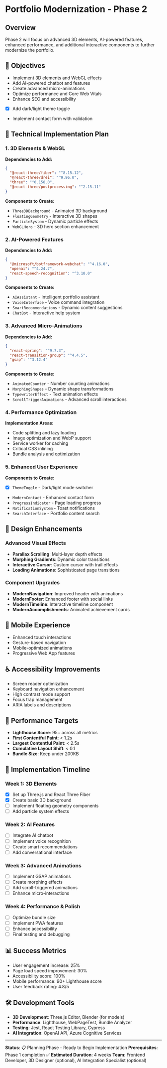 # Portfolio Modernization - Phase 2

## Overview
Phase 2 will focus on advanced 3D elements, AI-powered features, enhanced performance, and additional interactive components to further modernize the portfolio.

## 🎯 Objectives
- Implement 3D elements and WebGL effects
- Add AI-powered chatbot and features
- Create advanced micro-animations
- Optimize performance and Core Web Vitals
- Enhance SEO and accessibility
- [x] Add dark/light theme toggle <!-- Updated -->
- Implement contact form with validation

## 🔧 Technical Implementation Plan

### 1. 3D Elements & WebGL
**Dependencies to Add:**
```json
{
  "@react-three/fiber": "^8.15.12",
  "@react-three/drei": "^9.96.0",
  "three": "^0.158.0",
  "@react-three/postprocessing": "^2.15.11"
}
```

**Components to Create:**
- `Three3DBackground` - Animated 3D background
- `FloatingGeometry` - Interactive 3D shapes
- `ParticleSystem` - Dynamic particle effects
- `WebGLHero` - 3D hero section enhancement

### 2. AI-Powered Features
**Dependencies to Add:**
```json
{
  "@microsoft/botframework-webchat": "^4.16.0",
  "openai": "^4.24.7",
  "react-speech-recognition": "^3.10.0"
}
```

**Components to Create:**
- `AIAssistant` - Intelligent portfolio assistant
- `VoiceInterface` - Voice command integration
- `SmartRecommendations` - Dynamic content suggestions
- `ChatBot` - Interactive help system

### 3. Advanced Micro-Animations
**Dependencies to Add:**
```json
{
  "react-spring": "^9.7.3",
  "react-transition-group": "^4.4.5",
  "gsap": "^3.12.4"
}
```

**Components to Create:**
- `AnimatedCounter` - Number counting animations
- `MorphingShapes` - Dynamic shape transformations
- `TypewriterEffect` - Text animation effects
- `ScrollTriggerAnimations` - Advanced scroll interactions

### 4. Performance Optimization
**Implementation Areas:**
- Code splitting and lazy loading
- Image optimization and WebP support
- Service worker for caching
- Critical CSS inlining
- Bundle analysis and optimization

### 5. Enhanced User Experience
**Components to Create:**
- [x] `ThemeToggle` - Dark/light mode switcher <!-- Updated -->
- `ModernContact` - Enhanced contact form
- `ProgressIndicator` - Page loading progress
- `NotificationSystem` - Toast notifications
- `SearchInterface` - Portfolio content search

## 🎨 Design Enhancements

### Advanced Visual Effects
- **Parallax Scrolling**: Multi-layer depth effects
- **Morphing Gradients**: Dynamic color transitions
- **Interactive Cursor**: Custom cursor with trail effects
- **Loading Animations**: Sophisticated page transitions

### Component Upgrades
- **ModernNavigation**: Improved header with animations
- **ModernFooter**: Enhanced footer with social links
- **ModernTimeline**: Interactive timeline component
- **ModernAccomplishments**: Animated achievement cards

## 📱 Mobile Experience
- Enhanced touch interactions
- Gesture-based navigation
- Mobile-optimized animations
- Progressive Web App features

## ♿ Accessibility Improvements
- Screen reader optimization
- Keyboard navigation enhancement
- High contrast mode support
- Focus trap management
- ARIA labels and descriptions

## 🚀 Performance Targets
- **Lighthouse Score**: 95+ across all metrics
- **First Contentful Paint**: < 1.2s
- **Largest Contentful Paint**: < 2.5s
- **Cumulative Layout Shift**: < 0.1
- **Bundle Size**: Keep under 200KB

## 🔄 Implementation Timeline

### Week 1: 3D Elements
- [x] Set up Three.js and React Three Fiber
- [x] Create basic 3D background <!-- Updated -->
- [ ] Implement floating geometry components
- [ ] Add particle system effects

### Week 2: AI Features
- [ ] Integrate AI chatbot
- [ ] Implement voice recognition
- [ ] Create smart recommendations
- [ ] Add conversational interface

### Week 3: Advanced Animations
- [ ] Implement GSAP animations
- [ ] Create morphing effects
- [ ] Add scroll-triggered animations
- [ ] Enhance micro-interactions

### Week 4: Performance & Polish
- [ ] Optimize bundle size
- [ ] Implement PWA features
- [ ] Enhance accessibility
- [ ] Final testing and debugging

## 📊 Success Metrics
- User engagement increase: 25%
- Page load speed improvement: 30%
- Accessibility score: 100%
- Mobile performance: 90+ Lighthouse score
- User feedback rating: 4.8/5

## 🛠️ Development Tools
- **3D Development**: Three.js Editor, Blender (for models)
- **Performance**: Lighthouse, WebPageTest, Bundle Analyzer
- **Testing**: Jest, React Testing Library, Cypress
- **AI Integration**: OpenAI API, Azure Cognitive Services

---

**Status**: 📋 Planning Phase - Ready to Begin Implementation
**Prerequisites**: Phase 1 completion ✅
**Estimated Duration**: 4 weeks
**Team**: Frontend Developer, 3D Designer (optional), AI Integration Specialist (optional)
